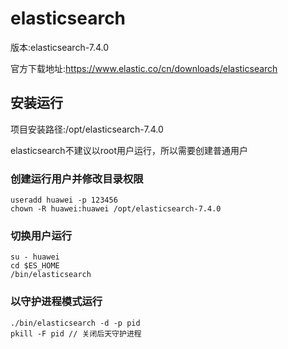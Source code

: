 # elasticsearch

版本:elasticsearch-7.4.0

官方下载地址:https://www.elastic.co/cn/downloads/elasticsearch

## 安装运行

项目安装路径:/opt/elasticsearch-7.4.0

elasticsearch不建议以root用户运行，所以需要创建普通用户

### 创建运行用户并修改目录权限
```
useradd huawei -p 123456
chown -R huawei:huawei /opt/elasticsearch-7.4.0
```

### 切换用户运行
```
su - huawei
cd $ES_HOME
/bin/elasticsearch
```

### 以守护进程模式运行
```
./bin/elasticsearch -d -p pid
pkill -F pid // 关闭后天守护进程
```